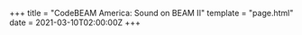 +++
title = "CodeBEAM America: Sound on BEAM II"
template = "page.html"
date = 2021-03-10T02:00:00Z
+++
